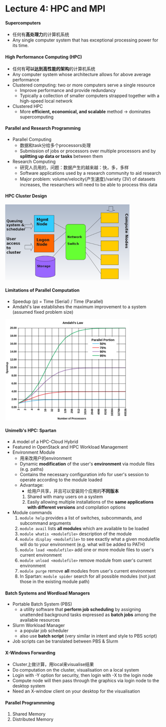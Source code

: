 # Lecture 4: HPC and MPI

#### Supercomputers
* 任何有**高处理力**的计算机系统
* Any single computer system that has exceptional processing power for its time.

#### High Performance Computing (HPC)
* 任何有**可以达到高性能的架构**的计算机系统
* Any computer system whose architecture allows for above average performance
* Clustered computing: two or more computers serve a single resource
    * Improve performance and provide redundancy
    * Typically a collection of smaller computers strapped together with a high-speed local network 
* Clustered HPC
    * More **efficient, economical, and scalable** method -> dominates supercomputing

#### Parallel and Research Programming
* Parallel Computing
    * 数据和task分给多个processors处理
    * Submission of jobs or processors over multiple processors and by **splitting up data or tasks** between them
* Research Computing
    * 研究人员用的，问题：数据产生的越来越：快，多，多样
    * Software applications used by a research community to aid research
    * Major problem: volume/velocity(产生速度)/variety (3V) of datasets increases, the researchers will need to be able to process this data

#### HPC Cluster Design
<img src="pic/hpc_design.png" width="400">

#### Limitations of Parallel Computation
* Speedup (p) = Time (Serial) / Time (Parallel)
* Amdahl's law establishes the maximum improvement to a system (assumed fixed problem size)
<img src="pic/amdahl3.png" width="400">

#### Unimelb's HPC: Spartan
* A model of a HPC-Cloud Hybrid
* Featured in OpenStack and HPC Workload Management
* Environment Module
    * 用来改用户的environment
    * Dynamic **modification** of the user's **environment** via module files (e.g. paths)
    * Contains the necessary configuration info for user's session to operate according to the module loaded
    * Advantage: 
        * 给用户共享，并且可以安装同个应用的**不同版本**
        1. Shared with many users on a system
        2. Easily allowing multiple installations of the **same applications with different versions** and compilation options
* Module commands
    1. `module help` provides a list of switches, subcommands, and subcommand arguments
    2. `module avail` lists **all modules** which are available to be loaded
    3. `module whatis <modulefile>` description of the module
    4. `module display <modulefile>` to see exactly what a given modulefile will do to your environment (e.g. what will be added to PATH)
    5. `module load <modulefile>` add one or more module files to user's current environment
    6. `module unload <modulefile>` remove module from user's current environment
    7. `module purge` remove **all** modules from user's current environment
    8. In Spartan: `module spider` search for all possible modules (not just those in the existing module path)

#### Batch Systems and Wordload Managers
* Portable Batch System (PBS)
    * a utility software that **perform job scheduling** by assigning unattended background tasks expressed as **batch jobs** among the available resources
* Slurm Workload Manager
    * a popular job scheduler
    * also use **batch script** (very similar in intent and style to PBS script)
* Job scripts can be translated between PBS & Slurm

#### X-Windows Forwarding
* Cluster上做计算，用local来visualise结果
* Do computation on the cluster, visualisation on a local system
* Login with -Y option for security, then login with -X to the login node
* Compute node will then pass through the graphics via login node to the desktop system
* Need an X-window client on your desktop for the visualisation

#### Parallel Programmming
1. Shared Memory
2. Distributed Memory